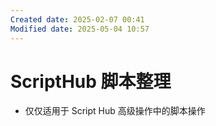```yaml
---
Created date: 2025-02-07 00:41
Modified date: 2025-05-04 10:57
---
```

# ScriptHub 脚本整理
- 仅仅适用于 Script Hub 高级操作中的脚本操作 
